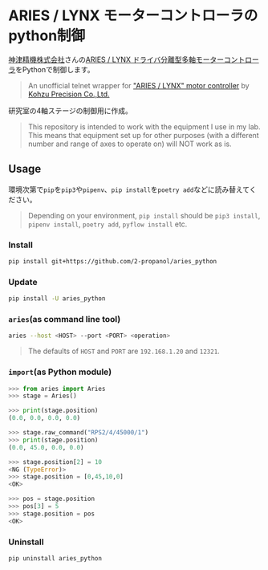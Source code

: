 # ARIES / LYNX モーターコントローラのpython制御
[神津精機株式会社](https://www.kohzu.co.jp/i/)さんの[ARIES / LYNX ドライバ分離型多軸モーターコントローラ](https://www.kohzu.co.jp/products/control-electronics/motor-controller-kosmos/aries-lynx/)をPythonで制御します。<br />
> An unofficial telnet wrapper for ["ARIES / LYNX" motor controller](https://www.kohzu.co.jp/products/control-electronics/motor-controller-kosmos/aries-lynx/) by [Kohzu Precision Co.,Ltd.](https://www.kohzu.co.jp/i/)

研究室の4軸ステージの制御用に作成。<br />
> This repository is intended to work with the equipment I use in my lab. This means that equipment set up for other purposes (with a different number and range of axes to operate on) will NOT work as is.

## Usage
環境次第で`pip`を`pip3`や`pipenv`、`pip install`を`poetry add`などに読み替えてください。<br />
> Depending on your environment, `pip install` should be `pip3 install`, `pipenv install`, `poetry add`, `pyflow install` etc.

### Install
```sh
pip install git+https://github.com/2-propanol/aries_python
```

### Update
```sh
pip install -U aries_python
```

### `aries`(as command line tool)
```sh
aries --host <HOST> --port <PORT> <operation>
```
> The defaults of `HOST` and `PORT` are `192.168.1.20` and `12321`.

### `import`(as Python module)
```python
>>> from aries import Aries
>>> stage = Aries()

>>> print(stage.position)
(0.0, 0.0, 0.0, 0.0)

>>> stage.raw_command("RPS2/4/45000/1")
>>> print(stage.position)
(0.0, 45.0, 0.0, 0.0)

>>> stage.position[2] = 10
<NG (TypeError)>
>>> stage.position = [0,45,10,0]
<OK>

>>> pos = stage.position
>>> pos[3] = 5
>>> stage.position = pos
<OK>
```

### Uninstall
```sh
pip uninstall aries_python
```
